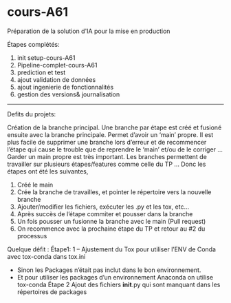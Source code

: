 # cours-A61
Préparation de la solution d'IA pour la mise en production

Étapes complétés:

1. init setup-cours-A61
2. Pipeline-complet-cours-A61
3. prediction et test
4. ajout validation de données
5. ajout ingenierie de fonctionnalités
6. gestion des versions& journalisation

____________________________________________________________________________________
Defits du projets:

Création de la branche principal.
Une branche par étape est créé et fusioné ensuite avec la branche principale.
Permet d’avoir un ‘main’ propre. Il est plus facile de supprimer une branche lors d’erreur et de recommencer l’étape qui cause le trouble que de reprendre le ‘main’ et/ou de le corriger …
Garder un main propre est très important. Les branches permettent de travailler sur plusieurs étapes/features comme celle du TP …
Donc les étapes ont été les suivantes, 
1)	Créé le main 
2)	Crée la branche de travailles, et pointer le répertoire vers la nouvelle branche
3)	Ajouter/modifier les fichiers, exécuter les .py et les tox, etc… 
4)	Après succès de l’étape commiter et pousser dans la branche
5)	Un fois pousser un fusionne la branche avec le main (Pull request)
6)	On recommence avec la prochaine étape du TP et retour au #2 du processus

Quelque défit :
Étape1:
1 – Ajustement du Tox pour utiliser l’ENV de Conda avec tox-conda dans tox.ini
-	Sinon les Packages n’était pas inclut dans le bon environnement.
-	Et pour utiliser les packages d’un environnement Anaconda on utilise tox-conda
Étape 2
Ajout des fichiers __init__.py qui sont manquant dans les répertoires de packages
